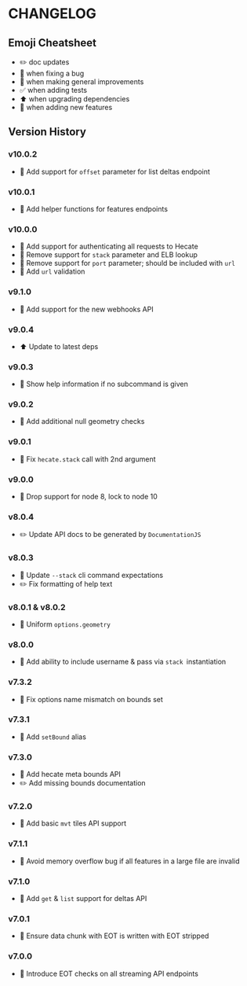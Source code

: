 # CHANGELOG

## Emoji Cheatsheet
- :pencil2: doc updates
- :bug: when fixing a bug
- :rocket: when making general improvements
- :white_check_mark: when adding tests
- :arrow_up: when upgrading dependencies
- :tada: when adding new features

## Version History

### v10.0.2

- :rocket: Add support for `offset` parameter for list deltas endpoint

### v10.0.1

- :rocket: Add helper functions for features endpoints

### v10.0.0

- :tada: Add support for authenticating all requests to Hecate
- :rocket: Remove support for `stack` parameter and ELB lookup
- :rocket: Remove support for `port` parameter; should be included with `url`
- :rocket: Add `url` validation

### v9.1.0

- :tada: Add support for the new webhooks API

### v9.0.4

- :arrow_up: Update to latest deps

### v9.0.3

- :bug: Show help information if no subcommand is given

### v9.0.2

- :rocket: Add additional null geometry checks

### v9.0.1

- :bug: Fix `hecate.stack` call with 2nd argument

### v9.0.0

- :rocket: Drop support for node 8, lock to node 10

### v8.0.4

- :pencil2: Update API docs to be generated by `DocumentationJS`

### v8.0.3

- :bug: Update `--stack` cli command expectations
- :pencil2: Fix formatting of help text

### v8.0.1 & v8.0.2

- :rocket: Uniform `options.geometry`

### v8.0.0

- :rocket: Add ability to include username & pass via `stack `instantiation

### v7.3.2

- :bug: Fix options name mismatch on bounds set

### v7.3.1

- :rocket: Add `setBound` alias

### v7.3.0

- :tada: Add hecate meta bounds API
- :pencil2: Add missing bounds documentation

### v7.2.0

- :tada: Add basic `mvt` tiles API support

### v7.1.1

- :bug: Avoid memory overflow bug if all features in a large file are invalid

### v7.1.0

- :tada: Add `get` & `list` support for deltas API

### v7.0.1

- :bug: Ensure data chunk with EOT is written with EOT stripped

### v7.0.0

- :tada: Introduce EOT checks on all streaming API endpoints
